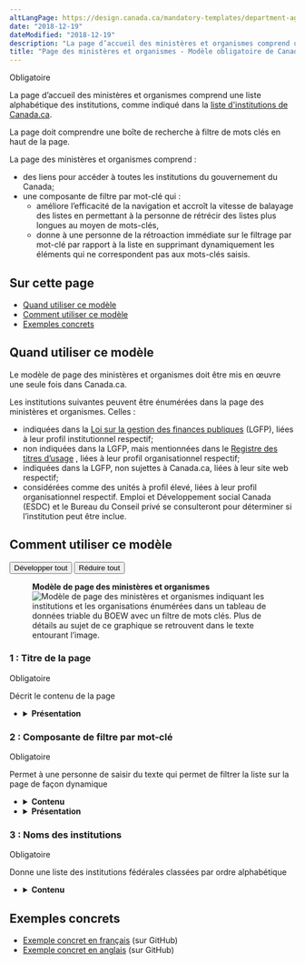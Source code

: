 ```yaml
---
altLangPage: https://design.canada.ca/mandatory-templates/department-agencies-page.html
date: "2018-12-19"
dateModified: "2018-12-19"
description: "La page d’accueil des ministères et organismes comprend une liste alphabétique des institutions"
title: "Page des ministères et organismes - Modèle obligatoire de Canada.ca"
---
```

<p><span class="label label-danger">Obligatoire</span></p>
<p>La page d’accueil des ministères et organismes comprend une liste alphabétique des institutions, comme indiqué dans la <a href="https://www.canada.ca/fr/gouvernement/a-propos/systeme-conception/liste-institutions.html"> liste d'institutions de Canada.ca</a>.</p>
<p>La page doit comprendre une boîte de recherche à filtre de mots clés en haut de la page.</p>
<p>La page des ministères et organismes comprend&nbsp;:</p>
<ul>
  <li>des liens pour accéder à toutes les institutions du gouvernement du Canada;</li>
  <li>une composante de filtre par mot-clé qui&nbsp;:
    <ul>
      <li>améliore l’efficacité de la navigation et accroît la vitesse de balayage des listes en permettant à la personne de rétrécir des listes plus longues au moyen de mots-clés,</li>
      <li>donne à une personne de la rétroaction immédiate sur le filtrage par mot-clé par rapport à la liste en supprimant dynamiquement les éléments qui ne correspondent pas aux mots-clés saisis.</li>
    </ul>
  </li>
</ul>
<section>
  <h2>Sur cette page</h2>
  <ul>
    <li><a href="#utilisation">Quand utiliser ce modèle</a></li>
    <li><a href="#specifications">Comment utiliser ce modèle</a></li>
    <li><a href="#exemples">Exemples concrets</a></li>
  </ul>
</section>
<section>
  <h2 id="utilisation">Quand utiliser ce modèle</h2>
  <p>Le modèle de page des ministères et organismes doit être mis en œuvre une seule fois dans Canada.ca.</p>
  <p>Les institutions suivantes peuvent être énumérées dans la page des ministères et organismes. Celles&nbsp;:</p>
  <ul>
    <li>indiquées dans la <a href="http://laws-lois.justice.gc.ca/fra/lois/F-11/"> Loi sur la gestion des finances publiques</a> (LGFP), liées à leur profil institutionnel respectif;</li>
    <li>non indiquées dans la LGFP, mais mentionnées dans le <a href="http://www.tbs-sct.gc.ca/hgw-cgf/oversight-surveillance/communications/fip-pcim/reg-fra.asp"> Registre des titres d’usage</a> , liées à leur profil organisationnel respectif;</li>
    <li>indiquées dans la LGFP, non sujettes à Canada.ca, liées à leur site web respectif;</li>
    <li>considérées comme des unités à profil élevé, liées à leur profil organisationnel respectif. Emploi et Développement social Canada (ESDC) et le Bureau du Conseil privé se consulteront pour déterminer si l’institution peut être inclue.</li>
  </ul>
</section>
<section>
  <h2 id="specifications">Comment utiliser ce modèle</h2>
  <div class="btn-group mrgn-bttm-sm">
    <button class="btn btn-default wb-toggle" data-toggle='{"selector": "details", "parent": "#template-elements", "type": "on"}' type="button">
    Développer tout</button>
    <button class="btn btn-default wb-toggle" data-toggle='{"selector": "details", "parent": "#template-elements", "type": "off"}' type="button">Réduire tout</button>
  </div>
  <div class="row">
    <div class="col-lg-6 pull-right">
      <figure class="mrgn-bttm-lg">
        <figcaption class="text-center"><b>Modèle de page des ministères et organismes</b></figcaption>
        <img alt="Modèle de page des ministères et organismes indiquant les institutions et les organisations énumérées dans un tableau de données triable du BOEW avec un filtre de mots clés. Plus de détails au sujet de ce graphique se retrouvent dans le texte entourant l’image." class="full-width" src="../images/departments-and-agencies-fr.jpg"/> </figure>
    </div>
    <div class="col-lg-6 pull-left">
      <section id="template-elements">
        <section>
          <h3>1&nbsp;: Titre de la page</h3>
          <p><span class="label label-danger">Obligatoire</span></p>
          <p>Décrit le contenu de la page </p>
          <ul class="list-unstyled">
            <li id="element2">
              <details class="mrgn-bttm-sm">
                <summary class="wb-toggle" data-toggle='{"print":"on"}'><strong>Présentation</strong></summary>
                <ul>
                  <li>Le titre de la page doit être une balise H1 unique.</li>
                  <li>Il doit être le premier élément de la page.</li>
                </ul>
              </details>
            </li>
          </ul>
        </section>
        <section>
          <h3>2&nbsp;: Composante de filtre par mot-clé</h3>
          <p> <span class="label label-danger">Obligatoire</span></p>
          <p>Permet à une personne de saisir du texte qui permet de filtrer la liste sur la page de façon dynamique</p>
          <ul class="list-unstyled">
            <li id="element3">
              <details class="mrgn-bttm-sm">
                <summary class="wb-toggle" data-toggle='{"print":"on"}'><strong>Contenu</strong></summary>
                <ul>
                  <li>Elle doit être mise en œuvre en se servant des composantes pertinentes de la <abbr title="Boîte à outils de l’expérience Web">BOEW</abbr>.</li>
                </ul>
              </details>
            </li>
            <li id="element4">
              <details class="mrgn-bttm-sm">
                <summary class="wb-toggle" data-toggle='{"print":"on"}'><strong>Présentation</strong></summary>
                <ul>
                  <li>Cette composante figure au-dessus de l’information filtrée.</li>
                </ul>
              </details>
            </li>
          </ul>
        </section>
        <section>
          <h3>3&nbsp;: Noms des institutions </h3>
          <p> <span class="label label-danger">Obligatoire</span></p>
          <p>Donne une liste des institutions fédérales classées par ordre alphabétique</p>
          <ul class="list-unstyled">
            <li id="element5">
              <details class="mrgn-bttm-sm">
                <summary class="wb-toggle" data-toggle='{"print":"on"}'><strong>Contenu</strong></summary>
                <ul>
                  <li>Le nom d’affichage de l’institution est utilisé, comme indiqué dans la <a href="https://www.canada.ca/fr/gouvernement/a-propos/systeme-conception/liste-institutions.html">liste d'institutions de Canada.ca</a>.</li>
                  <li>Des acronymes sont fournis de façon adjacente au nom d’affichage.</li>
                </ul>
              </details>
            </li>
          </ul>
        </section>
      </section>
    </div>
  </div>
</section>
<section>
  <h2 id="exemples">Exemples concrets</h2>
  <ul>
    <li> <a href="https://github.com/wet-boew/GCWeb/blob/master/templates/dept-fr.html">Exemple concret en français</a> (sur GitHub)</li>
    <li> <a href="https://github.com/wet-boew/GCWeb/blob/master/templates/dept-en.html">Exemple concret en anglais</a> (sur GitHub)</li>
  </ul>
</section>
